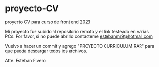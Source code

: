 # proyecto-CV
proyecto CV para curso de front end 2023

Mi proyecto fue subido al repositorio remoto y el link testeado en varias PCs. 
Por favor, si no puede abrirlo contacteme estebanmr9@hotmail.com

Vuelvo a hacer un commit y agrego "PROYECTO CURRICULUM.RAR" para que pueda descargar todos los archivos.

Atte. Esteban Rivero
